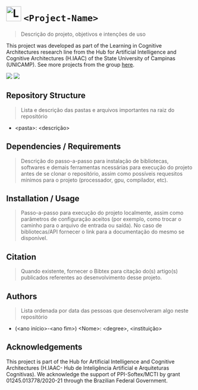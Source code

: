 # <img src="https://raw.githubusercontent.com/brgsil/RepoOrganizer/refs/heads/master/fig/arqcog-2.svg" alt="Learning in Cognitive Architecture Team Logo" width="40" height="40"> `<Project-Name>`

> Descrição do projeto, objetivos e intenções de uso

This project was developed as part of the Learning in Cognitive Architectures research line from 
the Hub for Artificial Intelligence and Cognitive Architectures (H.IAAC) of the State University of Campinas (UNICAMP).
See more projects from the group [here](https://github.com/brgsil/RepoOrganizer).

[![](https://img.shields.io/badge/-H.IAAC-eb901a?style=for-the-badge&labelColor=black)](https://hiaac.unicamp.br/)
[![](https://img.shields.io/badge/-Learning-black?style=for-the-badge)](https://github.com/brgsil/RepoOrganizer)

## Repository Structure
> Lista e descrição das pastas e arquivos importantes na raiz do repositório

- \<pasta>: \<descrição>


## Dependencies / Requirements

> Descrição do passo-a-passo para instalação de bibliotecas, softwares e demais ferramentas
> ncessárias para execução do projeto antes de se clonar o repositório, assim como possíveis
> requesitos mínimos para o projeto (processador, gpu, compilador, etc).

## Installation / Usage

> Passo-a-passo para execução do projeto localmente, assim como parâmetros de configuração
> aceitos (por exemplo, como trocar o caminho para o arquivo de entrada ou saída). No caso de 
> bibliotecas/API fornecer o link para a documentação do mesmo se disponível.

## Citation

> Quando existente, fornecer o Bibtex para citação do(s) artigo(s) publicados referentes ao
> desenvolvimento desse projeto.

## Authors

> Lista ordenada por data das pessoas que desenvolveram algo neste repositório 
  
- (\<ano início>-\<ano fim>) \<Nome>: \<degree>, \<instituição>
  
## Acknowledgements

This project is part of the Hub for Artificial Intelligence and Cognitive Architectures
(H.IAAC- Hub de Inteligência Artificial e Arquiteturas Cognitivas). We acknowledge the 
support of PPI-Softex/MCTI by grant 01245.013778/2020-21 through the Brazilian Federal Government.
